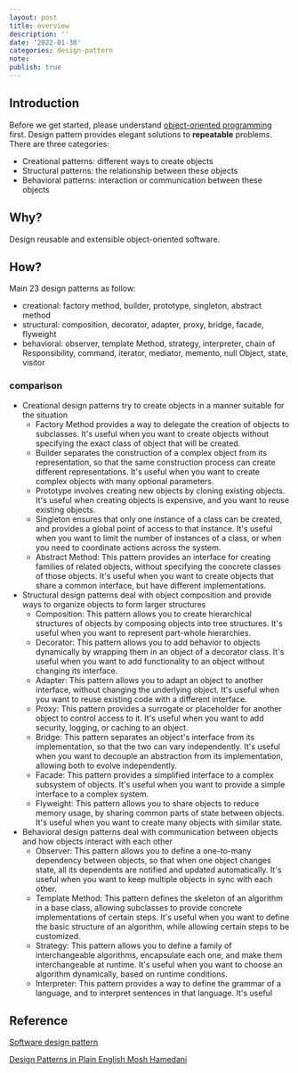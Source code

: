 ```yaml
---
layout: post
title: overview
description: ''
date: '2022-01-30'
categories: design-pattern
note:
publish: true
---
```


## Introduction

Before we get started, please understand [object-oriented programming]({{site.baseurl}}/concept/2021/11/21/Object-Oriented-Programming.html) first. Design pattern provides elegant solutions to **repeatable** problems. There are three categories:

* Creational patterns: different ways to create objects
* Structural patterns: the relationship between these objects
* Behavioral patterns: interaction or communication between these objects

## Why?

Design reusable and extensible object-oriented software.

## How?

Main 23 design patterns as follow:

* creational: factory method, builder, prototype, singleton, abstract method
* structural: composition, decorator, adapter, proxy, bridge, facade, flyweight
* behavioral: observer, template Method, strategy, interpreter, chain of Responsibility, command, iterator, mediator, memento, null Object, state, visitor

### comparison

* Creational design patterns try to create objects in a manner suitable for the situation
  * Factory Method provides a way to delegate the creation of objects to subclasses. It's useful when you want to create objects without specifying the exact class of object that will be created.
  * Builder separates the construction of a complex object from its representation, so that the same construction process can create different representations. It's useful when you want to create complex objects with many optional parameters.
  * Prototype involves creating new objects by cloning existing objects. It's useful when creating objects is expensive, and you want to reuse existing objects.
  * Singleton ensures that only one instance of a class can be created, and provides a global point of access to that instance. It's useful when you want to limit the number of instances of a class, or when you need to coordinate actions across the system.
  * Abstract Method: This pattern provides an interface for creating families of related objects, without specifying the concrete classes of those objects. It's useful when you want to create objects that share a common interface, but have different implementations.
* Structural design patterns deal with object composition and provide ways to organize objects to form larger structures
  * Composition: This pattern allows you to create hierarchical structures of objects by composing objects into tree structures. It's useful when you want to represent part-whole hierarchies.
  * Decorator: This pattern allows you to add behavior to objects dynamically by wrapping them in an object of a decorator class. It's useful when you want to add functionality to an object without changing its interface.
  * Adapter: This pattern allows you to adapt an object to another interface, without changing the underlying object. It's useful when you want to reuse existing code with a different interface.
  * Proxy: This pattern provides a surrogate or placeholder for another object to control access to it. It's useful when you want to add security, logging, or caching to an object.
  * Bridge: This pattern separates an object's interface from its implementation, so that the two can vary independently. It's useful when you want to decouple an abstraction from its implementation, allowing both to evolve independently.
  * Facade: This pattern provides a simplified interface to a complex subsystem of objects. It's useful when you want to provide a simple interface to a complex system.
  * Flyweight: This pattern allows you to share objects to reduce memory usage, by sharing common parts of state between objects. It's useful when you want to create many objects with similar state.
* Behavioral design patterns deal with communication between objects and how objects interact with each other
  * Observer: This pattern allows you to define a one-to-many dependency between objects, so that when one object changes state, all its dependents are notified and updated automatically. It's useful when you want to keep multiple objects in sync with each other.
  * Template Method: This pattern defines the skeleton of an algorithm in a base class, allowing subclasses to provide concrete implementations of certain steps. It's useful when you want to define the basic structure of an algorithm, while allowing certain steps to be customized.
  * Strategy: This pattern allows you to define a family of interchangeable algorithms, encapsulate each one, and make them interchangeable at runtime. It's useful when you want to choose an algorithm dynamically, based on runtime conditions.
  * Interpreter: This pattern provides a way to define the grammar of a language, and to interpret sentences in that language. It's useful

## Reference

[Software design pattern](https://en.wikipedia.org/wiki/Software_design_pattern)

[Design Patterns in Plain English Mosh Hamedani](https://www.youtube.com/watch?v=NU_1StN5Tkk)
